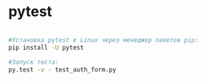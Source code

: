 # pytest

``` bash

#Установка pytest в Linux через менеджер пакетов pip:
pip install -U pytest

#Запуск теста:
py.test -v - test_auth_form.py 

``` 
